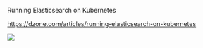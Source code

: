Running Elasticsearch on Kubernetes


https://dzone.com/articles/running-elasticsearch-on-kubernetes


![](https://storage.googleapis.com/bdbq-assets/code972-blog/Screen%20Shot%202019-04-09%20at%209.10.44.png)
